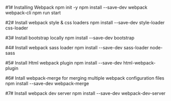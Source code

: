#1# Installing Webpack
npm init -y
npm install --save-dev webpack webpack-cli
npm run start

#2# Install webpack style & css loaders
npm install --save-dev style-loader css-loader

#3# Install bootstrap locally 
npm install --save-dev bootstrap

#4# Install webpack sass loader
npm install --save-dev sass-loader node-sass

#5# Install Html webpack plugin
npm install --save-dev html-webpack-plugin

#6# Intall webpack-merge for merging multiple webpack configuration files
npm install --save-dev webpack-merge

#7# Install webpack dev server
npm install --save-dev webpack-dev-server
